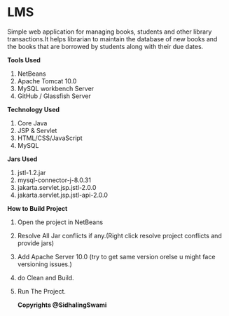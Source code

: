 # LMS
Simple web application for managing books, students and other library transactions.It helps librarian to maintain the database of new books and the books that are borrowed by students along with
their due dates.

**Tools Used**
1. NetBeans
2. Apache Tomcat 10.0
3. MySQL workbench Server
4. GitHub / Glassfish Server

**Technology Used**
1. Core Java
2. JSP & Servlet
3. HTML/CSS/JavaScript
4. MySQL

**Jars Used**
1. jstl-1.2.jar
2. mysql-connector-j-8.0.31
3. jakarta.servlet.jsp.jstl-2.0.0
4. jakarta.servlet.jsp.jstl-api-2.0.0

**How to Build Project**
1. Open the project in NetBeans
2. Resolve All Jar conflicts if any.(Right click resolve project conflicts and provide jars)
3. Add Apache Server 10.0 (try to get same version orelse u might face versioning issues.)
4. do Clean and Build.
5. Run The Project.

   **Copyrights @SidhalingSwami**
